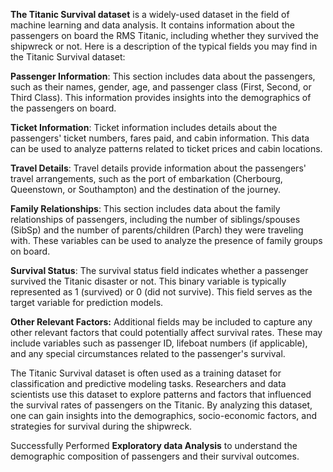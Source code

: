  **The Titanic Survival dataset** is a widely-used dataset in the field of machine learning and data analysis. It contains information about the passengers on board the RMS Titanic, including whether they survived the shipwreck or not. Here is a description of the typical fields you may find in the Titanic Survival dataset:

**Passenger Information**:
This section includes data about the passengers, such as their names, gender, age, and passenger class (First, Second, or Third Class). This information provides insights into the demographics of the passengers on board.

**Ticket Information**:
Ticket information includes details about the passengers' ticket numbers, fares paid, and cabin information. This data can be used to analyze patterns related to ticket prices and cabin locations.

**Travel Details**:
Travel details provide information about the passengers' travel arrangements, such as the port of embarkation (Cherbourg, Queenstown, or Southampton) and the destination of the journey.

**Family Relationships**:
This section includes data about the family relationships of passengers, including the number of siblings/spouses (SibSp) and the number of parents/children (Parch) they were traveling with. These variables can be used to analyze the presence of family groups on board.

**Survival Status**:
The survival status field indicates whether a passenger survived the Titanic disaster or not. This binary variable is typically represented as 1 (survived) or 0 (did not survive). This field serves as the target variable for prediction models.

**Other Relevant Factors:**
Additional fields may be included to capture any other relevant factors that could potentially affect survival rates. These may include variables such as passenger ID, lifeboat numbers (if applicable), and any special circumstances related to the passenger's survival.

The Titanic Survival dataset is often used as a training dataset for classification and predictive modeling tasks. Researchers and data scientists use this dataset to explore patterns and factors that influenced the survival rates of passengers on the Titanic. By analyzing this dataset, one can gain insights into the demographics, socio-economic factors, and strategies for survival during the shipwreck.

Successfully Performed **Exploratory data Analysis** to understand the demographic composition of passengers and their survival outcomes.
